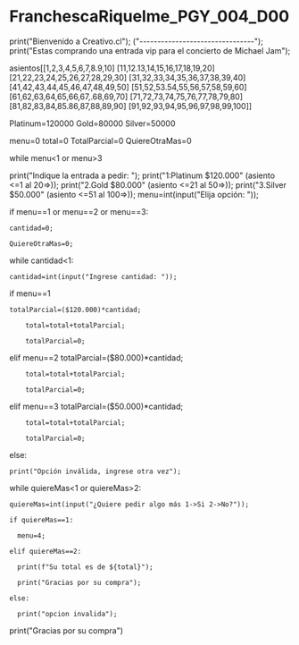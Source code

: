 # FranchescaRiquelme_PGY_004_D00
print("Bienvenido a Creativo.cl");
("--------------------------------");
print("Estas comprando una entrada vip para el concierto de Michael Jam");

asientos[[1,2,3,4,5,6,7,8.9,10]
[11,12.13,14,15,16,17,18,19,20]
[21,22,23,24,25,26,27,28,29,30]
[31,32,33,34,35,36,37,38,39,40]
[41,42,43,44,45,46,47,48,49,50]
[51,52,53.54,55,56,57,58,59,60]
[61,62,63,64,65,66,67,.68,69,70]
[71,72,73,74,75,76,77,78,79,80]
[81,82,83,84,85.86,87,88,89,90]
[91,92,93,94,95,96,97,98,99,100]]



Platinum=120000
Gold=80000
Silver=50000


menu=0
total=0
TotalParcial=0
QuiereOtraMas=0


while menu<1 or menu>3

print("Indique la entrada a pedir: ");
print("1:Platinum $120.000" (asiento <=1 al 20=>));
print("2.Gold $80.000" (asiento <=21 al 50=>));
print("3.Silver $50.000" (asiento <=51 al 100=>));
menu=int(input("Elija opción: "));


if menu==1 or menu==2 or menu==3:

    cantidad=0;

    QuiereOtraMas=0;

 while cantidad<1:

    cantidad=int(input("Ingrese cantidad: "));

if menu==1

    totalParcial=($120.000)*cantidad;

        total=total+totalParcial;

        totalParcial=0;
elif menu==2
    totalParcial=($80.000)*cantidad;

        total=total+totalParcial;

        totalParcial=0;

elif menu==3
    totalParcial=($50.000)*cantidad;

        total=total+totalParcial;

        totalParcial=0;

 else:

    print("Opción inválida, ingrese otra vez");

while quiereMas<1 or quiereMas>2:

    quiereMas=int(input("¿Quiere pedir algo más 1->Si 2->No?"));

    if quiereMas==1:

      menu=4;

    elif quiereMas==2:

      print(f"Su total es de ${total}");

      print("Gracias por su compra");

    else:

      print("opcion invalida");

print("Gracias por su compra")
